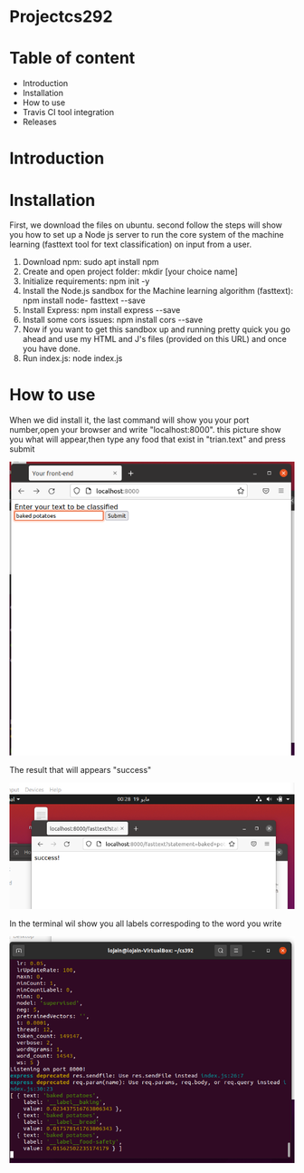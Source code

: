 # Projectcs292
# Table of content
- Introduction
- Installation
- How to use
- Travis CI tool integration
- Releases

# Introduction
# Installation
First, we download the  files on ubuntu. second follow the steps will show you how to set up a Node js server to run the core system of the machine learning (fasttext tool for text classification) on input from a user.
1.	Download npm: sudo apt install npm
2.	Create and open project folder: mkdir [your choice name]
3.	Initialize requirements: npm init -y
4.	Install the Node.js sandbox for the Machine learning algorithm (fasttext): npm install node- fasttext --save
5.	Install Express: npm install express --save
6.	Install some cors issues: npm install cors --save
7.	Now if you want to get this sandbox up and running pretty quick you go ahead and use my HTML and J's files (provided on this URL) and once you have done.
8.	Run index.js: node index.js

# How to use 
When we did install it, the last command will show you your port number,open your browser and write "localhost:8000". 
this picture show you what will appear,then type any food that exist in "trian.text" and press submit

![](cscl.png)

The result that will appears "success"

![](cssu.png)


In the terminal wil show you all labels correspoding to the word you write

![](cstr.png)

